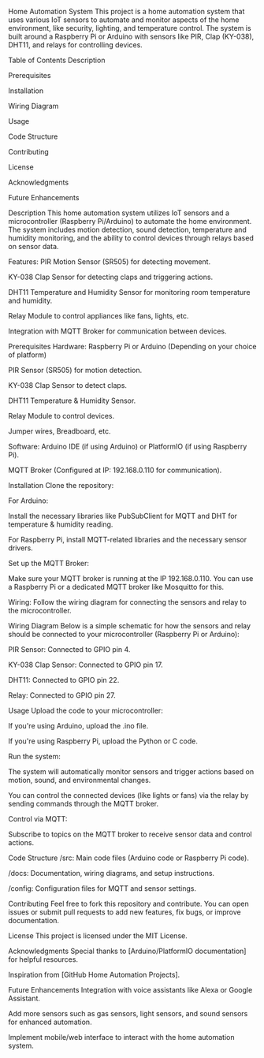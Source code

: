 Home Automation System
This project is a home automation system that uses various IoT sensors to automate and monitor aspects of the home environment, like security, lighting, and temperature control. The system is built around a Raspberry Pi or Arduino with sensors like PIR, Clap (KY-038), DHT11, and relays for controlling devices.

Table of Contents
Description

Prerequisites

Installation

Wiring Diagram

Usage

Code Structure

Contributing

License

Acknowledgments

Future Enhancements

Description
This home automation system utilizes IoT sensors and a microcontroller (Raspberry Pi/Arduino) to automate the home environment. The system includes motion detection, sound detection, temperature and humidity monitoring, and the ability to control devices through relays based on sensor data.

Features:
PIR Motion Sensor (SR505) for detecting movement.

KY-038 Clap Sensor for detecting claps and triggering actions.

DHT11 Temperature and Humidity Sensor for monitoring room temperature and humidity.

Relay Module to control appliances like fans, lights, etc.

Integration with MQTT Broker for communication between devices.

Prerequisites
Hardware:
Raspberry Pi or Arduino (Depending on your choice of platform)

PIR Sensor (SR505) for motion detection.

KY-038 Clap Sensor to detect claps.

DHT11 Temperature & Humidity Sensor.

Relay Module to control devices.

Jumper wires, Breadboard, etc.

Software:
Arduino IDE (if using Arduino) or PlatformIO (if using Raspberry Pi).

MQTT Broker (Configured at IP: 192.168.0.110 for communication).

Installation
Clone the repository:



For Arduino:

Install the necessary libraries like PubSubClient for MQTT and DHT for temperature & humidity reading.

For Raspberry Pi, install MQTT-related libraries and the necessary sensor drivers.


Set up the MQTT Broker:

Make sure your MQTT broker is running at the IP 192.168.0.110. You can use a Raspberry Pi or a dedicated MQTT broker like Mosquitto for this.

Wiring:
Follow the wiring diagram for connecting the sensors and relay to the microcontroller.

Wiring Diagram
Below is a simple schematic for how the sensors and relay should be connected to your microcontroller (Raspberry Pi or Arduino):

PIR Sensor: Connected to GPIO pin 4.

KY-038 Clap Sensor: Connected to GPIO pin 17.

DHT11: Connected to GPIO pin 22.

Relay: Connected to GPIO pin 27.


Usage
Upload the code to your microcontroller:

If you're using Arduino, upload the .ino file.

If you're using Raspberry Pi, upload the Python or C code.

Run the system:

The system will automatically monitor sensors and trigger actions based on motion, sound, and environmental changes.

You can control the connected devices (like lights or fans) via the relay by sending commands through the MQTT broker.

Control via MQTT:

Subscribe to topics on the MQTT broker to receive sensor data and control actions.

Code Structure
/src: Main code files (Arduino code or Raspberry Pi code).

/docs: Documentation, wiring diagrams, and setup instructions.

/config: Configuration files for MQTT and sensor settings.

Contributing
Feel free to fork this repository and contribute. You can open issues or submit pull requests to add new features, fix bugs, or improve documentation.

License
This project is licensed under the MIT License.

Acknowledgments
Special thanks to [Arduino/PlatformIO documentation] for helpful resources.

Inspiration from [GitHub Home Automation Projects].

Future Enhancements
Integration with voice assistants like Alexa or Google Assistant.

Add more sensors such as gas sensors, light sensors, and sound sensors for enhanced automation.

Implement mobile/web interface to interact with the home automation system.

